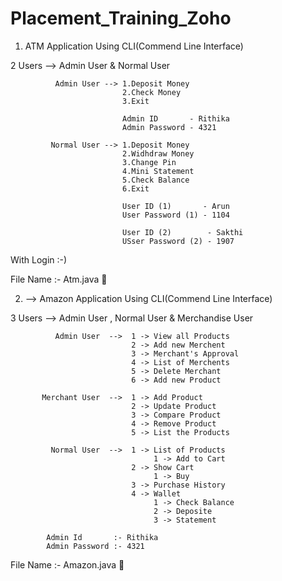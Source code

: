 # Placement_Training_Zoho

1.  ATM Application Using CLI(Commend Line Interface)

  
  2 Users --> Admin User & Normal User
              
              Admin User --> 1.Deposit Money
                             2.Check Money
                             3.Exit
                             
                             Admin ID       - Rithika
                             Admin Password - 4321
                             
             Normal User --> 1.Deposit Money
                             2.Widhdraw Money
                             3.Change Pin
                             4.Mini Statement
                             5.Check Balance
                             6.Exit
                             
                             User ID (1)       - Arun
                             User Password (1) - 1104
                             
                             User ID (2)        - Sakthi
                             USser Password (2) - 1907
  With Login :-)
  
  File Name :- Atm.java 🦖
  
  
2. --> Amazon Application Using CLI(Commend Line Interface)


  3 Users --> Admin User , Normal User & Merchandise User
  
              Admin User  -->  1 -> View all Products
                               2 -> Add new Merchent
                               3 -> Merchant's Approval
                               4 -> List of Merchents
                               5 -> Delete Merchant
                               6 -> Add new Product
                               
           Merchant User  -->  1 -> Add Product
                               2 -> Update Product
                               3 -> Compare Product
                               4 -> Remove Product
                               5 -> List the Products
                               
             Normal User  -->  1 -> List of Products
                                    1 -> Add to Cart
                               2 -> Show Cart 
                                    1 -> Buy 
                               3 -> Purchase History 
                               4 -> Wallet
                                    1 -> Check Balance 
                                    2 -> Deposite 
                                    3 -> Statement
                                    
            Admin Id       :- Rithika
            Admin Password :- 4321
            
  File Name :- Amazon.java 🦖
